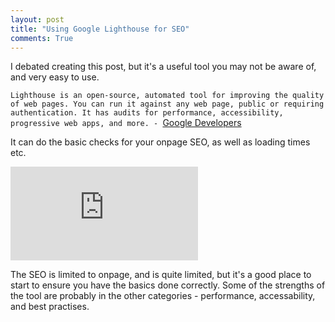 ```yaml
---
layout: post
title: "Using Google Lighthouse for SEO"
comments: True
---
```


I debated creating this post, but it's a useful tool you may not be aware of, and very easy to use.

`Lighthouse is an open-source, automated tool for improving the quality of web pages. You can run it against any web page, public or requiring authentication. It has audits for performance, accessibility, progressive web apps, and more. -
`<a href="https://developers.google.com/web/tools/lighthouse/
">Google Developers
</a>

It can do the basic checks for your onpage SEO, as well as loading times etc.

<p style="text-align: center">
<div class='embed-container'><iframe src='https://www.youtube.com/embed/TheIzyL1I3o' frameborder='0' allowfullscreen></iframe></div>
</p>



The SEO is limited to onpage, and is quite limited, but it's a good place to start to ensure you have the basics done correctly. Some of the strengths of the tool are probably in the other categories - performance, accessability, and best practises.